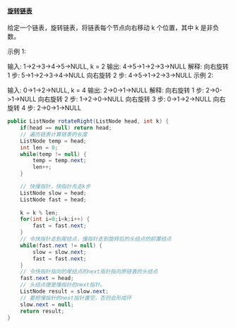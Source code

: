 #### [旋转链表](https://leetcode-cn.com/problems/rotate-list/)

给定一个链表，旋转链表，将链表每个节点向右移动 k 个位置，其中 k 是非负数。

示例 1:

输入: 1->2->3->4->5->NULL, k = 2
输出: 4->5->1->2->3->NULL
解释:
向右旋转 1 步: 5->1->2->3->4->NULL
向右旋转 2 步: 4->5->1->2->3->NULL
示例 2:

输入: 0->1->2->NULL, k = 4
输出: 2->0->1->NULL
解释:
向右旋转 1 步: 2->0->1->NULL
向右旋转 2 步: 1->2->0->NULL
向右旋转 3 步: 0->1->2->NULL
向右旋转 4 步: 2->0->1->NULL



```java
public ListNode rotateRight(ListNode head, int k) {
    if(head == null) return head;
    // 遍历链表计算链表的长度
    ListNode temp = head;
    int len = 0;
    while(temp != null) {
        temp = temp.next;
        len++;
    }

    // 快慢指针，快指针先走k步
    ListNode slow = head;
    ListNode fast = head;
    
    k = k % len;
    for(int i=0;i<k;i++) {
        fast = fast.next;
    }
    // 令快指针走到尾结点，慢指针走到旋转后的头结点的前置结点
    while(fast.next != null) {
        slow = slow.next;
        fast = fast.next;
    }
    // 令快指针指向的尾结点的next指针指向原链表的头结点
    fast.next = head;
    // 头结点便是慢指针的next指针。
    ListNode result = slow.next;
    // 要把慢指针的next指针置空，否则会形成环
    slow.next = null;
    return result;
}
```

